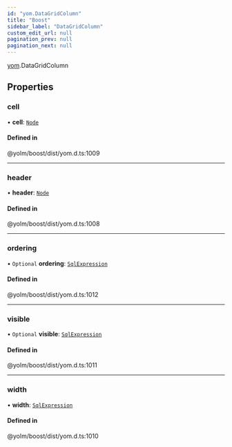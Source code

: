 ```yaml
---
id: "yom.DataGridColumn"
title: "Boost"
sidebar_label: "DataGridColumn"
custom_edit_url: null
pagination_prev: null
pagination_next: null
---
```


[yom](../namespaces/yom.md).DataGridColumn

## Properties

### cell

• **cell**: [`Node`](../namespaces/yom.md#node)

#### Defined in

@yolm/boost/dist/yom.d.ts:1009

___

### header

• **header**: [`Node`](../namespaces/yom.md#node)

#### Defined in

@yolm/boost/dist/yom.d.ts:1008

___

### ordering

• `Optional` **ordering**: [`SqlExpression`](../namespaces/yom.md#sqlexpression)

#### Defined in

@yolm/boost/dist/yom.d.ts:1012

___

### visible

• `Optional` **visible**: [`SqlExpression`](../namespaces/yom.md#sqlexpression)

#### Defined in

@yolm/boost/dist/yom.d.ts:1011

___

### width

• **width**: [`SqlExpression`](../namespaces/yom.md#sqlexpression)

#### Defined in

@yolm/boost/dist/yom.d.ts:1010
